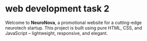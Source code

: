 # web development task 2
Welcome to **NeuroNova**, a promotional website for a cutting-edge neurotech startup. This project is built using pure HTML, CSS, and JavaScript – lightweight, responsive, and elegant.
